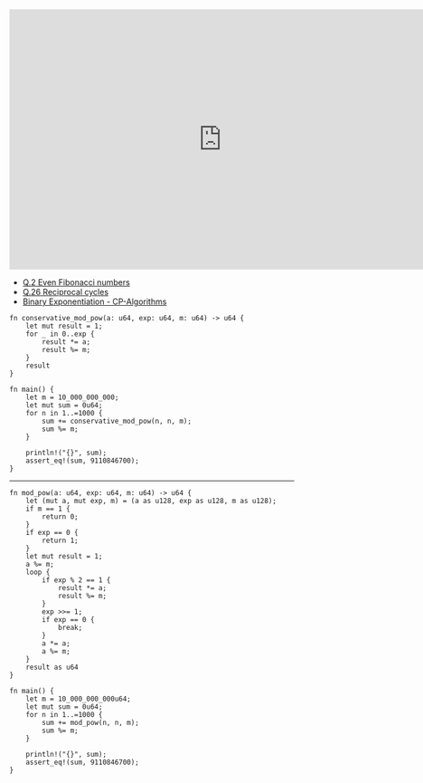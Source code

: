 <html><iframe src="https://docs.google.com/presentation/d/e/2PACX-1vQbWsPc8c8lR0_N7F3BD1GWuxXxXZJnlrL0N4-WTxGG_L5vPCw99cQHOnwyclEvs6e7T7XvPDIei0ES/embed?start=false&loop=false&delayms=60000" frameborder="0" width="750" height="460" allowfullscreen="true" mozallowfullscreen="true" webkitallowfullscreen="true"></iframe></html>

- [Q.2 Even Fibonacci numbers](./e2.md)
- [Q.26 Reciprocal cycles](./e26.md)
- [Binary Exponentiation - CP-Algorithms](https://cp-algorithms.com/algebra/binary-exp.html#toc-tgt-3)

```rust,editable
fn conservative_mod_pow(a: u64, exp: u64, m: u64) -> u64 {
    let mut result = 1;
    for _ in 0..exp {
        result *= a;
        result %= m;
    }
    result
}

fn main() {
    let m = 10_000_000_000;
    let mut sum = 0u64;
    for n in 1..=1000 {
        sum += conservative_mod_pow(n, n, m);
        sum %= m;
    }

    println!("{}", sum);
    assert_eq!(sum, 9110846700);
}
```
---
```rust,editable
fn mod_pow(a: u64, exp: u64, m: u64) -> u64 {
    let (mut a, mut exp, m) = (a as u128, exp as u128, m as u128);
    if m == 1 {
        return 0;
    }
    if exp == 0 {
        return 1;
    }
    let mut result = 1;
    a %= m;
    loop {
        if exp % 2 == 1 {
            result *= a;
            result %= m;
        }
        exp >>= 1;
        if exp == 0 {
            break;
        }
        a *= a;
        a %= m;
    }
    result as u64
}

fn main() {
    let m = 10_000_000_000u64;
    let mut sum = 0u64;
    for n in 1..=1000 {
        sum += mod_pow(n, n, m);
        sum %= m;
    }

    println!("{}", sum);
    assert_eq!(sum, 9110846700);
}
```
